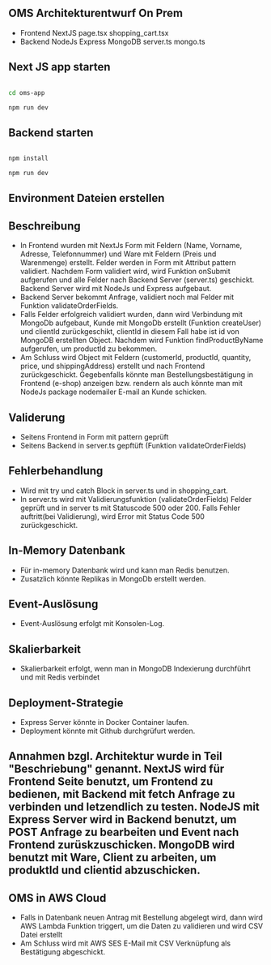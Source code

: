 ## OMS Architekturentwurf On Prem 

- Frontend 
    NextJS
        page.tsx
        shopping_cart.tsx
- Backend
    NodeJs
    Express
    MongoDB
        server.ts
        mongo.ts

## Next JS app starten 

```bash

cd oms-app

npm run dev

```

## Backend starten

```bash

npm install

npm run dev

```
## Environment Dateien erstellen 

## Beschreibung

- In Frontend wurden mit NextJs Form mit Feldern (Name, Vorname, Adresse, Telefonnummer) und Ware mit Feldern (Preis und        Warenmenge) erstellt. Felder werden in Form mit Attribut pattern validiert.
  Nachdem Form validiert wird, wird Funktion onSubmit aufgerufen und alle Felder nach Backend Server (server.ts) geschickt. 
  Backend Server wird mit NodeJs und Express aufgebaut.
- Backend Server bekommt Anfrage, validiert noch mal Felder mit Funktion validateOrderFields.
- Falls Felder erfolgreich validiert wurden, dann wird Verbindung mit MongoDb aufgebaut, Kunde mit MongoDb erstellt (Funktion createUser) und clientId zurückgeschikt, clientId in diesem Fall habe ist id von MongoDB erstellten Object. Nachdem wird Funktion findProductByName aufgerufen, um productId zu bekommen.
- Am Schluss wird Object mit Feldern (customerId, productId, quantity, price, und shippingAddress) erstellt und nach Frontend 
    zurückgeschickt. Gegebenfalls könnte man Bestellungsbestätigung in Frontend (e-shop) anzeigen bzw. rendern als auch könnte man mit NodeJs package nodemailer E-mail an Kunde schicken.

## Validerung 

- Seitens Frontend in Form mit pattern geprüft
- Seitens Backend in server.ts gepftüft (Funktion validateOrderFields)

## Fehlerbehandlung

- Wird mit try und catch Block in server.ts und in shopping_cart.
- In server.ts wird mit Validierungsfunktion (validateOrderFields) Felder geprüft und in server ts mit Statuscode 500 oder 200. Falls Fehler auftritt(bei Validierung), wird Error mit Status Code 500 zurückgeschickt.    

## In-Memory Datenbank

- Für in-memory Datenbank wird und kann man Redis benutzen.
- Zusatzlich könnte Replikas in MongoDb erstellt werden.

## Event-Auslösung

- Event-Auslösung erfolgt mit Konsolen-Log. 

## Skalierbarkeit

- Skalierbarkeit erfolgt, wenn man in MongoDB Indexierung durchführt und mit Redis verbindet

## Deployment-Strategie 

- Express Server könnte in Docker Container laufen.
- Deployment könnte mit Github durchgrüfurt werden.

## Annahmen bzgl. Architektur wurde in Teil "Beschriebung" genannt. NextJS wird für Frontend Seite benutzt, um Frontend zu bedienen, mit Backend mit fetch Anfrage zu verbinden und letzendlich zu testen. NodeJS mit Express Server wird in Backend benutzt, um POST Anfrage zu bearbeiten und Event nach Frontend zurüskzuschicken. MongoDB wird benutzt mit Ware, Client zu arbeiten, um produktId und clientid abzuschicken.

## OMS in AWS Cloud 

- Falls in Datenbank neuen Antrag mit Bestellung abgelegt wird, dann wird AWS Lambda Funktion triggert, um die Daten zu validieren und wird CSV Datei erstellt 
- Am Schluss wird mit AWS SES E-Mail mit CSV Verknüpfung als Bestätigung abgeschickt.